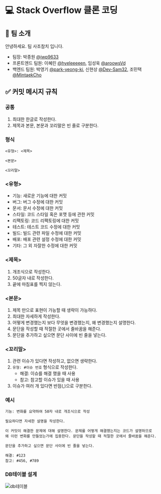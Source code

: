 # 💻 Stack Overflow 클론 코딩

## 🍣 팀 소개

안녕하세요. 팀 사조참치 입니다.

- 팀장: 박종원 [@jwp9633](https://github.com/jwp9633)
- 프론트엔드 팀원: 이혜린 [@hyeleeeeen](https://github.com/hyeleeeeen), 임성욱 [@aroowsVd](https://github.com/aroowsVd)
- 백엔드 팀원: 박영기 [@park-yeong-ki](https://github.com/park-yeong-ki), 신현상 [@Dev-Sam32](https://github.com/Dev-Sam32), 조민택 [@MintaekCho](https://github.com/MintaekCho)

## ✅ 커밋 메시지 규칙

### 공통

1. 최대한 한글로 작성한다.
2. 제목과 본문, 본문과 꼬리말은 빈 줄로 구분한다.

### 형식

```
<유형>: <제목>

<본문>

<꼬리말>
```

### \<유형>

- 기능: 새로운 기능에 대한 커밋
- 버그: 버그 수정에 대한 커밋
- 문서: 문서 수정에 대한 커밋
- 스타일: 코드 스타일 혹은 포맷 등에 관한 커밋
- 리팩토링: 코드 리팩토링에 대한 커밋
- 테스트: 테스트 코드 수정에 대한 커밋
- 빌드: 빌드 관련 파일 수정에 대한 커밋
- 배포: 배포 관련 설정 수정에 대한 커밋
- 기타: 그 외 자잘한 수정에 대한 커밋

### \<제목>

1. 개조식으로 작성한다.
2. 50글자 내로 작성한다.
3. 끝에 마침표를 찍지 않는다.

### \<본문>

1. 제목 만으로 표현이 가능할 때 생략이 가능하다.
2. 최대한 자세하게 작성한다.
3. 어떻게 변경했는지 보다 무엇을 변경했는지, 왜 변경했는지 설명한다.
4. 문단을 작성할 때 적절한 곳에서 줄바꿈을 해준다.
5. 문단을 추가하고 싶으면 문단 사이에 빈 줄을 넣는다.

### \<꼬리말>

1. 관련 이슈가 있다면 작성하고, 없으면 생략한다.
2. `유형: #이슈 번호` 형식으로 작성한다.
   - 해결: 이슈를 해결 했을 때 사용
   - 참고: 참고할 이슈가 있을 때 사용
3. 이슈가 여러 개 있다면 반점(,)으로 구분한다.

### 예시

```
기능: 변화를 요약하여 50자 내로 개조식으로 작성

필요하다면 자세한 설명을 작성한다.

이 커밋이 해결한 문제에 대해 설명한다. 문제를 어떻게 해결했는지는 코드가 설명하므로
왜 이런 변화를 만들었는가에 집중한다. 문단을 작성할 때 적절한 곳에서 줄바꿈을 해준다.

문단을 추가하고 싶으면 문단 사이에 빈 줄을 넣는다.

해결: #123
참고: #456, #789
```


### DB테이블 설계 
![db테이블](https://user-images.githubusercontent.com/107581387/200233111-9db7b04b-b5bb-4a28-a32e-6f0d0e79289e.png)
